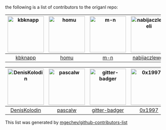 the following is a list of contributors to the origanl repo:


[<img alt="kbknapp" src="https://avatars1.githubusercontent.com/u/6942134?v=4&s=117" width="117">](https://github.com/kbknapp) |[<img alt="homu" src="https://avatars1.githubusercontent.com/u/10212162?v=4&s=117" width="117">](https://github.com/homu) |[<img alt="m-n" src="https://avatars1.githubusercontent.com/u/1393649?v=4&s=117" width="117">](https://github.com/m-n) |[<img alt="nabijaczleweli" src="https://avatars3.githubusercontent.com/u/6709544?v=4&s=117" width="117">](https://github.com/nabijaczleweli) |[<img alt="Aaronepower" src="https://avatars2.githubusercontent.com/u/4464295?v=4&s=117" width="117">](https://github.com/Aaronepower) |[<img alt="Vinatorul" src="https://avatars1.githubusercontent.com/u/6770624?v=4&s=117" width="117">](https://github.com/Vinatorul) |
:---: |:---: |:---: |:---: |:---: |:---: |
[kbknapp](https://github.com/kbknapp) |[homu](https://github.com/homu) |[m-n](https://github.com/m-n) |[nabijaczleweli](https://github.com/nabijaczleweli) |[Aaronepower](https://github.com/Aaronepower) |[Vinatorul](https://github.com/Vinatorul) |

[<img alt="DenisKolodin" src="https://avatars3.githubusercontent.com/u/418920?v=4&s=117" width="117">](https://github.com/DenisKolodin) |[<img alt="pascalw" src="https://avatars0.githubusercontent.com/u/304603?v=4&s=117" width="117">](https://github.com/pascalw) |[<img alt="gitter-badger" src="https://avatars2.githubusercontent.com/u/8518239?v=4&s=117" width="117">](https://github.com/gitter-badger) |[<img alt="0x1997" src="https://avatars2.githubusercontent.com/u/380586?v=4&s=117" width="117">](https://github.com/0x1997) |
:---: |:---: |:---: |:---: |
[DenisKolodin](https://github.com/DenisKolodin) |[pascalw](https://github.com/pascalw) |[gitter-badger](https://github.com/gitter-badger) |[0x1997](https://github.com/0x1997) |




This list was generated by [mgechev/github-contributors-list](https://github.com/mgechev/github-contributors-list)

